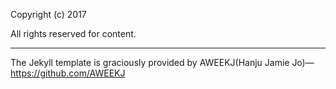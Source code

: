 
Copyright (c) 2017 

All rights reserved for content.  


----

The Jekyll template is graciously provided by AWEEKJ(Hanju Jamie Jo)&mdash;https://github.com/AWEEKJ